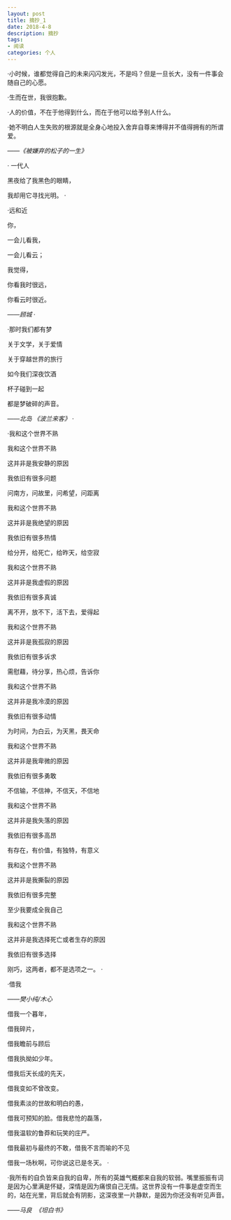 ```yaml
---
layout: post
title: 摘抄_1
date: 2018-4-8
description: 摘抄
tags: 
- 阅读
categories: 个人
---
```





·小时候，谁都觉得自己的未来闪闪发光，不是吗？但是一旦长大，没有一件事会随自己的心愿。

·生而在世，我很抱歉。

·人的价值，不在于他得到什么，而在于他可以给予别人什么。

·她不明白人生失败的根源就是全身心地投入舍弃自尊来博得并不值得拥有的所谓爱。

 *——《被嫌弃的松子的一生》*
 
 
 ·  一代人
 
 黑夜给了我黑色的眼睛，
 
 我却用它寻找光明。
 ·
 
 ·远和近
 
 你，
 
 一会儿看我，
 
 一会儿看云；
 
 我觉得，
 
 你看我时很远，
 
 你看云时很近。
 
 *——顾城*
 ·
 
 ·那时我们都有梦
 
 关于文学，关于爱情
 
 关于穿越世界的旅行
 
 如今我们深夜饮酒
 
 杯子碰到一起
 
 都是梦破碎的声音。
 
 *——北岛 《波兰来客》*
 ·
 
 ·我和这个世界不熟  
 
 我和这个世界不熟
 
 这并非是我安静的原因
 
 我依旧有很多问题
 
 问南方，问故里，问希望，问距离
 
 
 我和这个世界不熟
 
 这并非是我绝望的原因
 
 我依旧有很多热情
 
 给分开，给死亡，给昨天，给空寂
 
 
 我和这个世界不熟
 
 这并非是我虚假的原因
 
 我依旧有很多真诚
 
 离不开，放不下，活下去，爱得起
 
 
 我和这个世界不熟
 
 这并非是我孤寂的原因
 
 我依旧有很多诉求
 
 需慰藉，待分享，热心烦，告诉你
 
 
 我和这个世界不熟
 
 这并非是我冷漠的原因
 
 我依旧有很多动情
 
 为时间，为白云，为天黑，畏天命
 
 
 我和这个世界不熟
 
 这并非是我卑微的原因
 
 我依旧有很多勇敢
 
 不信输，不信神，不信天，不信地
 
 
 我和这个世界不熟
 
 这并非是我失落的原因
 
 我依旧有很多高昂
 
 有存在，有价值，有独特，有意义
 
 
 我和这个世界不熟
 
 这并非是我撕裂的原因
 
 我依旧有很多完整
 
 至少我要成全我自己
 
 
 我和这个世界不熟
 
 这并非是我选择死亡或者生存的原因
 
 我依旧有很多选择
 
 刚巧，这两者，都不是选项之一。
 ·
 
 ·借我
 
 *——樊小纯/木心*
 
 借我一个暮年，
 
 借我碎片，
 
 借我瞻前与顾后
 
 借我执拗如少年。
 
 借我后天长成的先天，
 
 借我变如不曾改变。
 
 借我素淡的世故和明白的愚，
 
 借我可预知的脸。借我悲怆的磊落，
 
 借我温软的鲁莽和玩笑的庄严。
 
 借我最初与最终的不敢，借我不言而喻的不见
 
 借我一场秋啊，可你说这已是冬天。
 ·
 
 ·我所有的自负皆来自我的自卑，所有的英雄气概都来自我的软弱。嘴里振振有词是因为心里满是怀疑，深情是因为痛恨自己无情。这世界没有一件事是虚空而生的，站在光里，背后就会有阴影，这深夜里一片静默，是因为你还没有听见声音。
 
 *——马良  《坦白书》*
 
 
